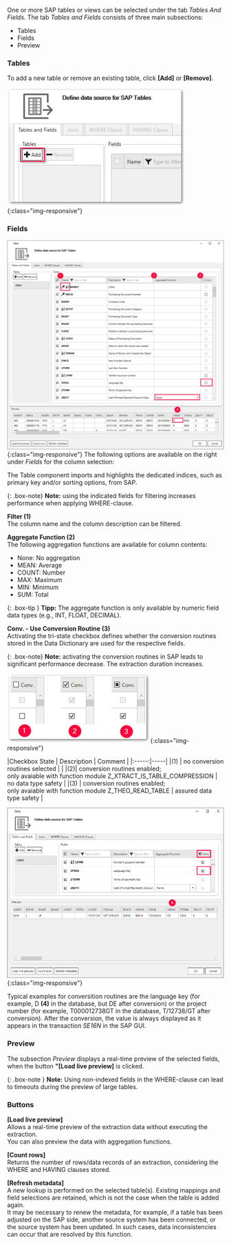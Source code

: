 One or more SAP tables or views can be selected under the tab *Tables And Fields*.
The tab *Tables and Fields* consists of three main subsections:
- Tables
- Fields
- Preview


### Tables
To add a new table or remove an existing table, click **[Add]** or **[Remove]**.
 
![Add_table](/img/content/table/table_main-window_add.png){:class="img-responsive"}


### Fields
![Fields](/img/content/table/table_fields_filter.png){:class="img-responsive"}
The following options are available on the right under *Fields* for the column selection: <br>

The Table component imports and highlights the dedicated indices, such as primary key and/or sorting options, from SAP. 

{: .box-note}
**Note:** using the indicated fields for filtering increases performance when applying WHERE-clause.

**Filter (1)** <br>
The column name and the column description can be filtered.

**Aggregate Function (2)** <br>
The following aggregation functions are available for column contents:
- None: No aggregation 
- MEAN: Average
- COUNT: Number  
- MAX: Maximum
- MIN: Minimum 
- SUM: Total

{: .box-tip }
**Tipp:** The aggregate function is only available by numeric field data types (e.g., INT, FLOAT, DECIMAL).

**Conv. - Use Conversion Routine (3)** <br>
Activating the tri-state checkbox defines whether the conversion routines stored in the Data Dictionary are used for the respective fields. 

{: .box-note}
**Note:** activating the conversion routines in SAP leads to significant performance decrease. The extraction duration increases. <br>

![tri-state box](/img/content/table/tri-state_checkbox.png){:class="img-responsive"}

|Checkbox State | Description | Comment |
|:-----:|-----|
|(1) | no conversion routines selected | | 
|(2)| conversion routines enabled;<br> only avaiable with function module Z_XTRACT_IS_TABLE_COMPRESSION | no data type safety |
|(3)  | conversion routines enabled;<br> only avaiable with function module Z_THEO_READ_TABLE | assured data type safety |

![Conversion routine](/img/content/table/table_fields_filter2.png){:class="img-responsive"}

Typical examples for conversition routines are the language key (for example, D **(4)** in the database, but DE after conversion) or the project number (for example, T000012738GT in the database, T/12738/GT after conversion). 
After the conversion, the value is always displayed as it appears in the transaction *SE16N* in the SAP GUI. 

### Preview
The subsection *Preview* displays a real-time preview of the selected fields, when the button **"[Load live preview]** is clicked.

{: .box-note }
**Note:** Using non-indexed fields in the WHERE-clause can lead to timeouts during the preview of large tables.


### Buttons
**[Load live preview]** <br>
Allows a real-time preview of the extraction data without executing the extraction. <br>
You can also preview the data with aggregation functions. 
 
**[Count rows]** <br>
Returns the number of rows/data records of an extraction, considering the WHERE and HAVING clauses stored. 

**[Refresh metadata]** <br>
A new lookup is performed on the selected table(s). Existing mappings and field selections are retained, which is not the case when the table is added again. <br>
It may be necessary to renew the metadata, for example, if a table has been adjusted on the SAP side, another source system has been connected, or the source system has been updated. 
In such cases, data inconsistencies can occur that are resolved by this function.   

